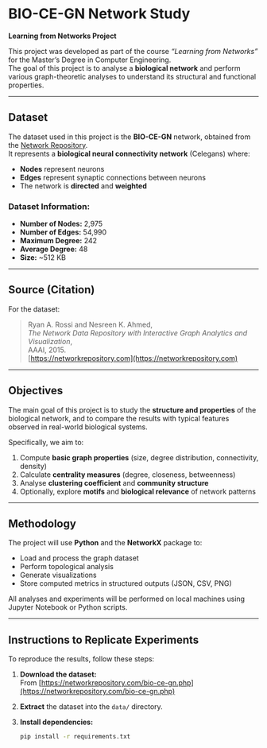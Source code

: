 # BIO-CE-GN Network Study
**Learning from Networks Project**

This project was developed as part of the course *“Learning from Networks”* for the Master’s Degree in Computer Engineering.  
The goal of this project is to analyse a **biological network** and perform various graph-theoretic analyses to understand its structural and functional properties.

---

## **Dataset**
The dataset used in this project is the **BIO-CE-GN** network, obtained from the [Network Repository](https://networkrepository.com/bio-ce-gn.php).  
It represents a **biological neural connectivity network** (Celegans) where:
- **Nodes** represent neurons  
- **Edges** represent synaptic connections between neurons  
- The network is **directed** and **weighted**

### Dataset Information:
- **Number of Nodes:** 2,975  
- **Number of Edges:** 54,990  
- **Maximum Degree:** 242  
- **Average Degree:** 48  
- **Size:** ~512 KB  

---

## **Source (Citation)**
For the dataset:  
> Ryan A. Rossi and Nesreen K. Ahmed,  
> *The Network Data Repository with Interactive Graph Analytics and Visualization*,  
> AAAI, 2015.  
> [https://networkrepository.com](https://networkrepository.com)

---

## **Objectives**
The main goal of this project is to study the **structure and properties** of the biological network, and to compare the results with typical features observed in real-world biological systems.

Specifically, we aim to:
1. Compute **basic graph properties** (size, degree distribution, connectivity, density)  
2. Calculate **centrality measures** (degree, closeness, betweenness)  
3. Analyse **clustering coefficient** and **community structure**  
4. Optionally, explore **motifs** and **biological relevance** of network patterns  

---

## **Methodology**
The project will use **Python** and the **NetworkX** package to:
- Load and process the graph dataset  
- Perform topological analysis  
- Generate visualizations  
- Store computed metrics in structured outputs (JSON, CSV, PNG)

All analyses and experiments will be performed on local machines using Jupyter Notebook or Python scripts.

---

## **Instructions to Replicate Experiments**

To reproduce the results, follow these steps:

1. **Download the dataset:**  
   From [https://networkrepository.com/bio-ce-gn.php](https://networkrepository.com/bio-ce-gn.php)

2. **Extract** the dataset into the `data/` directory.  

3. **Install dependencies:**  
   ```bash
   pip install -r requirements.txt

